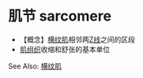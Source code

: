 # 肌节 sarcomere

- 【概念】[横纹肌](横纹肌.md)相邻两[Z线](Z线.md)之间的区段
- [肌组织](肌组织.md)收缩和舒张的基本单位

See Also: [横纹肌](横纹肌.md)
